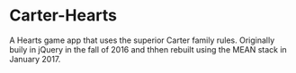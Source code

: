# Carter-Hearts
A Hearts game app that uses the superior Carter family rules.  Originally buily in jQuery in the fall of 2016 and thhen rebuilt using the MEAN stack in January 2017.
